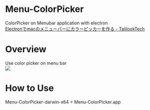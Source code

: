 # Menu-ColorPicker
ColorPicker on Menubar application with electron  
[Electronでmacのメニューバーにカラーピッカーを作る - TaillookTech](http://taillook.hateblo.jp/entry/2017/02/24/204255)

# Overview
Use color picker on menu bar  
![](https://cdn-ak.f.st-hatena.com/images/fotolife/t/taillook/20170224/20170224202643.png)
# How to Use
Menu-ColorPicker-darwin-x64 > Menu-ColorPicker.app

